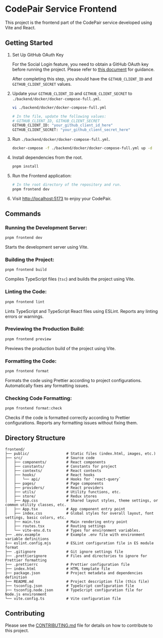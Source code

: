 # CodePair Service Frontend

This project is the frontend part of the CodePair service developed using Vite and React.

## Getting Started

1. Set Up GitHub OAuth Key

    For the Social Login feature, you need to obtain a GitHub OAuth key before running the project. Please refer to [this document](../docs/1_Set_Up_GitHub_OAuth_Key.md) for guidance.

    After completing this step, you should have the `GITHUB_CLIENT_ID` and `GITHUB_CLIENT_SECRET` values.

2. Update your `GITHUB_CLIENT_ID` and `GITHUB_CLIENT_SECRET` to `./backend/docker/docker-compose-full.yml`.

    ```bash
    vi ./backend/docker/docker-compose-full.yml

    # In the file, update the following values:
    # GITHUB_CLIENT_ID, GITHUB_CLIENT_SECRET
    GITHUB_CLIENT_ID: "your_github_client_id_here"
    GITHUB_CLIENT_SECRET: "your_github_client_secret_here"
    ```

3. Run `./backend/docker/docker-compose-full.yml`.

    ```bash
    docker-compose -f ./backend/docker/docker-compose-full.yml up -d
    ```

4. Install dependencies from the root.

    ```bash
    pnpm install
    ```

5. Run the Frontend application:

    ```bash
    # In the root directory of the repository and run.
    pnpm frontend dev
    ```

6. Visit [http://localhost:5173](http://localhost:5173) to enjoy your CodePair.

## Commands

### Running the Development Server:

```bash
pnpm frontend dev
```

Starts the development server using Vite.

### Building the Project:

```bash
pnpm frontend build
```

Compiles TypeScript files (`tsc`) and builds the project using Vite.

### Linting the Code:

```bash
pnpm frontend lint
```

Lints TypeScript and TypeScript React files using ESLint. Reports any linting errors or warnings.

### Previewing the Production Build:

```bash
pnpm frontend preview
```

Previews the production build of the project using Vite.

### Formatting the Code:

```bash
pnpm frontend format
```

Formats the code using Prettier according to project configurations. Automatically fixes any formatting issues.

### Checking Code Formatting:

```bash
pnpm frontend format:check
```

Checks if the code is formatted correctly according to Prettier configurations. Reports any formatting issues without fixing them.

## Directory Structure

```
frontend/
├── public/                 # Static files (index.html, images, etc.)
├── src/                    # Source code
│   ├── components/         # React components
│   ├── constants/          # Constants for project
│   ├── contexts/           # React contexts
│   ├── hooks/              # React hooks
│   │   └── api/            # Hooks for `react-query`
│   ├── pages/              # Page components
│   ├── providers/          # React providers
│   ├── utils/              # Utility functions, etc.
│   ├── store/              # Redux stores
│   ├── App.css             # Shared layout styles, theme settings, or common utility classes, etc.
│   ├── App.tsx             # App component entry point
│   ├── index.css           # Global styles for overall layout, font settings, basic colors, etc.
│   ├── main.tsx            # Main rendering entry point
│   ├── routes.tsx          # Routing settings
│   └── vite-env.d.ts       # Types for environment variables.
├── .env.example            # Example .env file with environment variable definitions
├── eslint.config.mjs       # ESLint configuration file in ES module format
├── .gitignore              # Git ignore settings file
├── .prettierignore         # Files and directories to ignore for Prettier formatting
├── .prettierrc             # Prettier configuration file
├── index.html              # HTML template file
├── package.json            # Project metadata and dependencies definition
├── README.md               # Project description file (this file)
├── tsconfig.json           # TypeScript configuration file
├── tsconfig.node.json      # TypeScript configuration file for Node.js environment
└── vite.config.ts          # Vite configuration file
```

## Contributing

Please see the [CONTRIBUTING.md](../CONTRIBUTING.md) file for details on how to contribute to this project.
